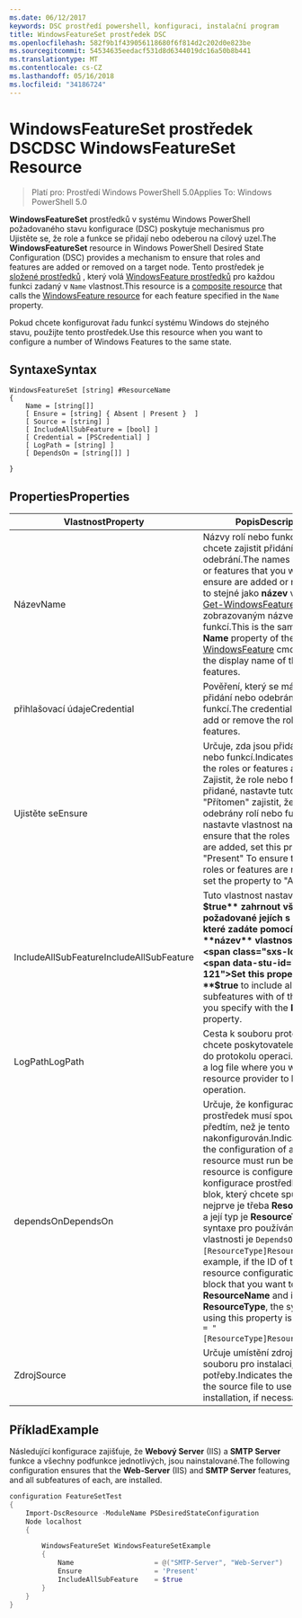 ```yaml
---
ms.date: 06/12/2017
keywords: DSC prostředí powershell, konfiguraci, instalační program
title: WindowsFeatureSet prostředek DSC
ms.openlocfilehash: 582f9b1f439056118680f6f814d2c202d0e823be
ms.sourcegitcommit: 54534635eedacf531d8d6344019dc16a50b8b441
ms.translationtype: MT
ms.contentlocale: cs-CZ
ms.lasthandoff: 05/16/2018
ms.locfileid: "34186724"
---
```

# <a name="dsc-windowsfeatureset-resource"></a><span data-ttu-id="ccbe2-103">WindowsFeatureSet prostředek DSC</span><span class="sxs-lookup"><span data-stu-id="ccbe2-103">DSC WindowsFeatureSet Resource</span></span>

> <span data-ttu-id="ccbe2-104">Platí pro: Prostředí Windows PowerShell 5.0</span><span class="sxs-lookup"><span data-stu-id="ccbe2-104">Applies To: Windows PowerShell 5.0</span></span>

<span data-ttu-id="ccbe2-105">**WindowsFeatureSet** prostředků v systému Windows PowerShell požadovaného stavu konfigurace (DSC) poskytuje mechanismus pro Ujistěte se, že role a funkce se přidají nebo odeberou na cílový uzel.</span><span class="sxs-lookup"><span data-stu-id="ccbe2-105">The **WindowsFeatureSet** resource in Windows PowerShell Desired State Configuration (DSC) provides a mechanism to ensure that roles and features are added or removed on a target node.</span></span>
<span data-ttu-id="ccbe2-106">Tento prostředek je [složené prostředků](authoringResourceComposite.md) , který volá [WindowsFeature prostředků](windowsfeatureResource.md) pro každou funkci zadaný v `Name` vlastnost.</span><span class="sxs-lookup"><span data-stu-id="ccbe2-106">This resource is a [composite resource](authoringResourceComposite.md) that calls the [WindowsFeature resource](windowsfeatureResource.md) for each feature specified in the `Name` property.</span></span>

<span data-ttu-id="ccbe2-107">Pokud chcete konfigurovat řadu funkcí systému Windows do stejného stavu, použijte tento prostředek.</span><span class="sxs-lookup"><span data-stu-id="ccbe2-107">Use this resource when you want to configure a number of Windows Features to the same state.</span></span>

## <a name="syntax"></a><span data-ttu-id="ccbe2-108">Syntaxe</span><span class="sxs-lookup"><span data-stu-id="ccbe2-108">Syntax</span></span>

```
WindowsFeatureSet [string] #ResourceName
{
    Name = [string[]]
    [ Ensure = [string] { Absent | Present }  ]
    [ Source = [string] ]
    [ IncludeAllSubFeature = [bool] ]
    [ Credential = [PSCredential] ]
    [ LogPath = [string] ]
    [ DependsOn = [string[]] ]

}
```

## <a name="properties"></a><span data-ttu-id="ccbe2-109">Properties</span><span class="sxs-lookup"><span data-stu-id="ccbe2-109">Properties</span></span>

|  <span data-ttu-id="ccbe2-110">Vlastnost</span><span class="sxs-lookup"><span data-stu-id="ccbe2-110">Property</span></span>  |  <span data-ttu-id="ccbe2-111">Popis</span><span class="sxs-lookup"><span data-stu-id="ccbe2-111">Description</span></span>   |
|---|---|
| <span data-ttu-id="ccbe2-112">Název</span><span class="sxs-lookup"><span data-stu-id="ccbe2-112">Name</span></span>| <span data-ttu-id="ccbe2-113">Názvy rolí nebo funkcí, které chcete zajistit přidání nebo odebrání.</span><span class="sxs-lookup"><span data-stu-id="ccbe2-113">The names of the roles or features that you want to ensure are added or removed.</span></span> <span data-ttu-id="ccbe2-114">Je to stejné jako **název** vlastnost [Get-WindowsFeature](https://technet.microsoft.com/en-us/library/jj205469.aspx) rutiny a ne zobrazovaným názvem rolí nebo funkcí.</span><span class="sxs-lookup"><span data-stu-id="ccbe2-114">This is the same as the **Name** property of the [Get-WindowsFeature](https://technet.microsoft.com/en-us/library/jj205469.aspx) cmdlet, and not the display name of the roles or features.</span></span>|
| <span data-ttu-id="ccbe2-115">přihlašovací údaje</span><span class="sxs-lookup"><span data-stu-id="ccbe2-115">Credential</span></span>| <span data-ttu-id="ccbe2-116">Pověření, který se má použít k přidání nebo odebrání rolí nebo funkcí.</span><span class="sxs-lookup"><span data-stu-id="ccbe2-116">The credentials to use to add or remove the roles or features.</span></span>|
| <span data-ttu-id="ccbe2-117">Ujistěte se</span><span class="sxs-lookup"><span data-stu-id="ccbe2-117">Ensure</span></span>| <span data-ttu-id="ccbe2-118">Určuje, zda jsou přidány rolí nebo funkcí.</span><span class="sxs-lookup"><span data-stu-id="ccbe2-118">Indicates whether the roles or features are added.</span></span> <span data-ttu-id="ccbe2-119">Zajistit, že role nebo funkce jsou přidané, nastavte tuto vlastnost "Přítomen" zajistit, že jsou odebrány rolí nebo funkcí, nastavte vlastnost na "Chybí".</span><span class="sxs-lookup"><span data-stu-id="ccbe2-119">To ensure that the roles or features are added, set this property to "Present" To ensure that the roles or features are removed, set the property to "Absent".</span></span>|
| <span data-ttu-id="ccbe2-120">IncludeAllSubFeature</span><span class="sxs-lookup"><span data-stu-id="ccbe2-120">IncludeAllSubFeature</span></span>| <span data-ttu-id="ccbe2-121">Tuto vlastnost nastavit na **$true** zahrnout všechny požadované jejích s funkcí, které zadáte pomocí **název** vlastnost.</span><span class="sxs-lookup"><span data-stu-id="ccbe2-121">Set this property to **$true** to include all required subfeatures with of the features you specify with the **Name** property.</span></span>|
| <span data-ttu-id="ccbe2-122">LogPath</span><span class="sxs-lookup"><span data-stu-id="ccbe2-122">LogPath</span></span>| <span data-ttu-id="ccbe2-123">Cesta k souboru protokolu, kam chcete poskytovatele prostředků do protokolu operaci.</span><span class="sxs-lookup"><span data-stu-id="ccbe2-123">The path to a log file where you want the resource provider to log the operation.</span></span>|
| <span data-ttu-id="ccbe2-124">dependsOn</span><span class="sxs-lookup"><span data-stu-id="ccbe2-124">DependsOn</span></span>| <span data-ttu-id="ccbe2-125">Určuje, že konfigurace jiný prostředek musí spouštět předtím, než je tento prostředek nakonfigurován.</span><span class="sxs-lookup"><span data-stu-id="ccbe2-125">Indicates that the configuration of another resource must run before this resource is configured.</span></span> <span data-ttu-id="ccbe2-126">Pokud ID konfigurace prostředků skriptu blok, který chcete spustit nejprve je třeba __ResourceName__ a její typ je __ResourceType__, syntaxe pro používání této vlastnosti je `DependsOn = "[ResourceType]ResourceName"`.</span><span class="sxs-lookup"><span data-stu-id="ccbe2-126">For example, if the ID of the resource configuration script block that you want to run first is __ResourceName__ and its type is __ResourceType__, the syntax for using this property is `DependsOn = "[ResourceType]ResourceName"`.</span></span>|
| <span data-ttu-id="ccbe2-127">Zdroj</span><span class="sxs-lookup"><span data-stu-id="ccbe2-127">Source</span></span>| <span data-ttu-id="ccbe2-128">Určuje umístění zdrojového souboru pro instalaci, v případě potřeby.</span><span class="sxs-lookup"><span data-stu-id="ccbe2-128">Indicates the location of the source file to use for installation, if necessary.</span></span>|

## <a name="example"></a><span data-ttu-id="ccbe2-129">Příklad</span><span class="sxs-lookup"><span data-stu-id="ccbe2-129">Example</span></span>

<span data-ttu-id="ccbe2-130">Následující konfigurace zajišťuje, že **Webový Server** (IIS) a **SMTP Server** funkce a všechny podfunkce jednotlivých, jsou nainstalované.</span><span class="sxs-lookup"><span data-stu-id="ccbe2-130">The following configuration ensures that the **Web-Server** (IIS) and **SMTP Server** features, and all subfeatures of each, are installed.</span></span>

```powershell
configuration FeatureSetTest
{
    Import-DscResource -ModuleName PSDesiredStateConfiguration
    Node localhost
    {

        WindowsFeatureSet WindowsFeatureSetExample
        {
            Name                    = @("SMTP-Server", "Web-Server")
            Ensure                  = 'Present'
            IncludeAllSubFeature    = $true
        }
    }
}
```